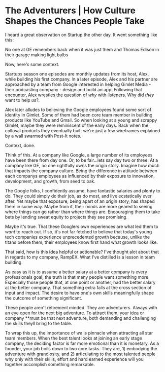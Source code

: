 # The Adventurers | How Culture Shapes the Chances People Take

I heard a great observation on Startup the other day. It went something like this:

No one at GE remembers back when it was just them and Thomas Edison in their garage making light bulbs

Now, here's some context.

Startups season one episodes are monthly updates from its host, Alex, while building his first company. In a later episode, Alex and his partner are approached by a team from Google interested in helping Gimlet Media - their podcasting company - design and build an app. Following that encounter, Alex wrestles the question of *why* with listeners. Why did *they* want to help *us*?.

Alex later alludes to believing the Google employees found some sort of identity in Gimlet. Some of them had been core team member in building products like YouTube and Gmail. So when looking at a young and scrappy Gimlet, maybe they were reminiscent of the early days. Back when the collosal products they eventually built we're just a few wireframes explained by a wall swarmed with Post-It notes.

Context, done.

Think of this. At a company like Google, a large number of its employees have been there from day one. Or, to be fair…lets say day two or three. At a company like GE, no one rightfully owns the origin story. Imagine how much that impacts the company culture. Being the difference in attitude between each companys employees as influenced by their exposure to innovation, development, and growth, from seed to oak.

The Google folks, I confidently assume, have fantastic salaries and plenty to do. They could simply do their job, as do most, and live ecstatically ever after. Yet maybe that exposure, being apart of an origin story, has shaped them in some way. Maybe from it, their minds are more geared to seeing where things can go rather than where things are. Encouraging them to take bets by lending sweat equity to projects they see promising.

Maybe it's true. That these Googlers own experiences are what led them to *want* to reach out. If so, it's not far fetched to believe that today's young tech companies experience unprecedented growth because, unlike the titans before them, their employees know first hand what growth looks like.

That said, how is this idea helpful or actionable? I've thought alot about that in regards to my company, RampEX. What I've distilled is a lesson in team building.

As easy as it is to assume a better salary at a better company is every professionals goal, the truth is that many people want something more. Especially those people that, at one point or another, had the better salary at the better company. That something extra falls at the cross section of input and impact. The desire to have one's own skills meaningfully shape the outcome of something significant.

These people aren't retirement minded. They are adventurers. Always with an eye open for the next big adventure. To attract them, your idea or company **must be that next adventure, both demanding and challenging the skills theyll bring to the table.

To wrap this up, the importance of *we* is pinnacle when attracting all star team members. When the best talent looks at joining an early stage company, the deciding factor is far more emotional than it is monetary. As a founder, your job boils down to two core tasks. They are, 1) embodying the adventure with grandiosity, and 2) articulating to the most talented people why only with their skills, effort and hard earned experience will you together accomplish something remarkable.
